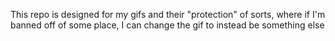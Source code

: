 This repo is designed for my gifs and their "protection" of sorts, where if I'm banned off of some place, I can change the gif to instead be something else
